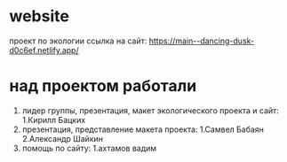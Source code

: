 # website
проект по экологии
ссылка на сайт: https://main--dancing-dusk-d0c6ef.netlify.app/












# над проектом работали
1) лидер группы, презентация, макет экологического проекта и сайт: 
  1.Кирилл Бацких
2) презентация, представление макета проекта:
  1.Самвел Бабаян
  2.Александр Шайкин
3) помощь по сайту: 
  1.ахтамов вадим
